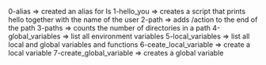 0-alias => created an alias for ls
1-hello_you => creates a script that prints hello together with the name of the user
2-path => adds /action to the end of the path
3-paths => counts the number of directories in a path
4-global_variables => list all environment variables
5-local_variables => list all local and global variables and functions
6-ceate_local_variable => create a local variable
7-create_global_variable => creates a global variable
